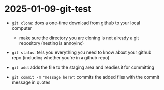 # 2025-01-09-git-test

- `git clone`: does a one-time download from github to your local computer
  - make sure the directory you are cloning is not already a git repository (nesting is annoying)

- `git status`: tells you everything you need to know about your github repo (including whether you're in a github repo)

- `git add`: adds the file to the staging area and readies it for committing

- `git commit -m "message here"`: commits the added files with the commit message in quotes